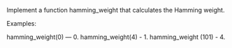 Implement a function hamming_weight that calculates the Hamming weight.

Examples: 

hamming_weight(0) — 0.
hamming_weight(4) - 1. 
hamming_weight (101) - 4. 